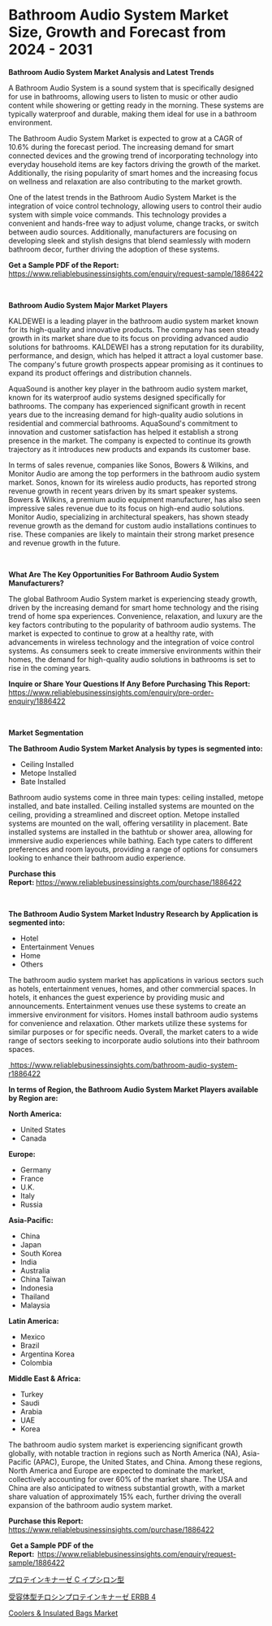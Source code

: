 <p><h1>Bathroom Audio System Market Size, Growth and Forecast from 2024 - 2031</h1></p><p><strong>Bathroom Audio System Market Analysis and Latest Trends</strong></p>
<p><p>A Bathroom Audio System is a sound system that is specifically designed for use in bathrooms, allowing users to listen to music or other audio content while showering or getting ready in the morning. These systems are typically waterproof and durable, making them ideal for use in a bathroom environment.</p><p>The Bathroom Audio System Market is expected to grow at a CAGR of 10.6% during the forecast period. The increasing demand for smart connected devices and the growing trend of incorporating technology into everyday household items are key factors driving the growth of the market. Additionally, the rising popularity of smart homes and the increasing focus on wellness and relaxation are also contributing to the market growth.</p><p>One of the latest trends in the Bathroom Audio System Market is the integration of voice control technology, allowing users to control their audio system with simple voice commands. This technology provides a convenient and hands-free way to adjust volume, change tracks, or switch between audio sources. Additionally, manufacturers are focusing on developing sleek and stylish designs that blend seamlessly with modern bathroom decor, further driving the adoption of these systems.</p></p>
<p><strong>Get a Sample PDF of the Report:&nbsp;</strong> <a href="https://www.reliablebusinessinsights.com/enquiry/request-sample/1886422">https://www.reliablebusinessinsights.com/enquiry/request-sample/1886422</a></p>
<p>&nbsp;</p>
<p><strong>Bathroom Audio System Major Market Players</strong></p>
<p><p>KALDEWEI is a leading player in the bathroom audio system market known for its high-quality and innovative products. The company has seen steady growth in its market share due to its focus on providing advanced audio solutions for bathrooms. KALDEWEI has a strong reputation for its durability, performance, and design, which has helped it attract a loyal customer base. The company's future growth prospects appear promising as it continues to expand its product offerings and distribution channels.</p><p>AquaSound is another key player in the bathroom audio system market, known for its waterproof audio systems designed specifically for bathrooms. The company has experienced significant growth in recent years due to the increasing demand for high-quality audio solutions in residential and commercial bathrooms. AquaSound's commitment to innovation and customer satisfaction has helped it establish a strong presence in the market. The company is expected to continue its growth trajectory as it introduces new products and expands its customer base.</p><p>In terms of sales revenue, companies like Sonos, Bowers & Wilkins, and Monitor Audio are among the top performers in the bathroom audio system market. Sonos, known for its wireless audio products, has reported strong revenue growth in recent years driven by its smart speaker systems. Bowers & Wilkins, a premium audio equipment manufacturer, has also seen impressive sales revenue due to its focus on high-end audio solutions. Monitor Audio, specializing in architectural speakers, has shown steady revenue growth as the demand for custom audio installations continues to rise. These companies are likely to maintain their strong market presence and revenue growth in the future.</p></p>
<p>&nbsp;</p>
<p><strong>What Are The Key Opportunities For Bathroom Audio System Manufacturers?</strong></p>
<p><p>The global Bathroom Audio System market is experiencing steady growth, driven by the increasing demand for smart home technology and the rising trend of home spa experiences. Convenience, relaxation, and luxury are the key factors contributing to the popularity of bathroom audio systems. The market is expected to continue to grow at a healthy rate, with advancements in wireless technology and the integration of voice control systems. As consumers seek to create immersive environments within their homes, the demand for high-quality audio solutions in bathrooms is set to rise in the coming years.</p></p>
<p><strong>Inquire or Share Your Questions If Any Before Purchasing This Report:</strong> <a href="https://www.reliablebusinessinsights.com/enquiry/pre-order-enquiry/1886422">https://www.reliablebusinessinsights.com/enquiry/pre-order-enquiry/1886422</a></p>
<p>&nbsp;</p>
<p><strong>Market Segmentation</strong></p>
<p><strong>The Bathroom Audio System Market Analysis by types is segmented into:</strong></p>
<p><ul><li>Ceiling Installed</li><li>Metope Installed</li><li>Bate Installed</li></ul></p>
<p><p>Bathroom audio systems come in three main types: ceiling installed, metope installed, and bate installed. Ceiling installed systems are mounted on the ceiling, providing a streamlined and discreet option. Metope installed systems are mounted on the wall, offering versatility in placement. Bate installed systems are installed in the bathtub or shower area, allowing for immersive audio experiences while bathing. Each type caters to different preferences and room layouts, providing a range of options for consumers looking to enhance their bathroom audio experience.</p></p>
<p><strong>Purchase this Report:&nbsp;</strong><a href="https://www.reliablebusinessinsights.com/purchase/1886422">https://www.reliablebusinessinsights.com/purchase/1886422</a></p>
<p>&nbsp;</p>
<p><strong>The Bathroom Audio System Market Industry Research by Application is segmented into:</strong></p>
<p><ul><li>Hotel</li><li>Entertainment Venues</li><li>Home</li><li>Others</li></ul></p>
<p><p>The bathroom audio system market has applications in various sectors such as hotels, entertainment venues, homes, and other commercial spaces. In hotels, it enhances the guest experience by providing music and announcements. Entertainment venues use these systems to create an immersive environment for visitors. Homes install bathroom audio systems for convenience and relaxation. Other markets utilize these systems for similar purposes or for specific needs. Overall, the market caters to a wide range of sectors seeking to incorporate audio solutions into their bathroom spaces.</p></p>
<p><a href="https://www.reliablebusinessinsights.com/bathroom-audio-system-r1886422">&nbsp;https://www.reliablebusinessinsights.com/bathroom-audio-system-r1886422</a></p>
<p><strong>In terms of Region, the Bathroom Audio System Market Players available by Region are:</strong></p>
<p>
    <p> <strong> North America: </strong>
        <ul>
            <li>United States</li>
            <li>Canada</li>
        </ul>
        </p> 
    <p> <strong> Europe: </strong>
        <ul>
            <li>Germany</li>
            <li>France</li>
            <li>U.K.</li>
            <li>Italy</li>
            <li>Russia</li>
        </ul>
        </p> 
    <p> <strong> Asia-Pacific: </strong>
        <ul>
            <li>China</li>
            <li>Japan</li>
            <li>South Korea</li>
            <li>India</li>
            <li>Australia</li>
            <li>China Taiwan</li>
            <li>Indonesia</li>
            <li>Thailand</li>
            <li>Malaysia</li>
        </ul>
        </p> 
    <p> <strong> Latin America: </strong>
        <ul>
            <li>Mexico</li>
            <li>Brazil</li>
            <li>Argentina Korea</li>
            <li>Colombia</li>
        </ul>
        </p> 
    <p> <strong> Middle East & Africa: </strong>
        <ul>
            <li>Turkey</li>
            <li>Saudi</li>
            <li>Arabia</li>
            <li>UAE</li>
            <li>Korea</li>
        </ul>
    </p>
    </p>
<p><p>The bathroom audio system market is experiencing significant growth globally, with notable traction in regions such as North America (NA), Asia-Pacific (APAC), Europe, the United States, and China. Among these regions, North America and Europe are expected to dominate the market, collectively accounting for over 60% of the market share. The USA and China are also anticipated to witness substantial growth, with a market share valuation of approximately 15% each, further driving the overall expansion of the bathroom audio system market.</p></p>
<p><strong>Purchase this Report: </strong><a href="https://www.reliablebusinessinsights.com/purchase/1886422">https://www.reliablebusinessinsights.com/purchase/1886422</a></p>
<p>&nbsp;<strong>Get a Sample PDF of the Report:&nbsp;&nbsp;</strong><a href="https://www.reliablebusinessinsights.com/enquiry/request-sample/1886422">https://www.reliablebusinessinsights.com/enquiry/request-sample/1886422</a></p>
<p><strong></strong></p>
<p><p><a href="https://github.com/joaejkdzgyljvo6/Market-Research-Report-List-2/blob/main/2385200142503.md">プロテインキナーゼ C イプシロン型</a></p><p><a href="https://github.com/JaydaWisoky2014/Market-Research-Report-List-1/blob/main/2305297142504.md">受容体型チロシンプロテインキナーゼ ERBB 4</a></p><p><a href="https://issuu.com/reportprime-2/docs/coolers-insulated-bags-market-size-2030.pptx">Coolers & Insulated Bags Market</a></p></p>
